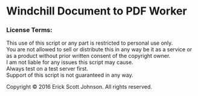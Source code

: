 # Windchill Document to PDF Worker
### License Terms:
This use of this script or any part is restricted to personal use only.  
You are not allowed to sell or distribute this in any way be it as a service or as a product without prior written consent of the copyright owner.  
I am not liable for any issues this script may cause.  
Always test on a test server first.  
Support of this script is not guaranteed in any way.  

Copyright © 2016 Erick Scott Johnson.  All rights reserved.  
